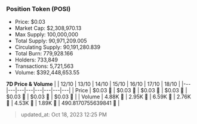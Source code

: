 
  ### Position Token (POSI)
  - Price: $0.03
  - Market Cap: $2,308,970.13
  - Max Supply: 100,000,000
  - Total Supply: 90,971,209.005
  - Circulating Supply: 90,191,280.839
  - Total Burn: 779,928.166
  - Holders: 733,849
  - Transactions: 5,721,563
  - Volume: $392,448,653.55

  **7D Price & Volume**
  | | 12&#x2F;10 | 13&#x2F;10 | 14&#x2F;10 | 15&#x2F;10 | 16&#x2F;10 | 17&#x2F;10 | 18&#x2F;10 |
  |---|---|---|---|---|---|---|---|
  | Price | $0.03 🚀 | $0.03 🔻 | $0.03 🚀 | $0.03 🚀 | $0.03 🔻 | $0.03 🚀 | $0.03 🚀 |
  | Volume | 4.88K 🚀 | 2.95K 🔻 | 6.59K 🚀 | 2.76K 🔻 | 4.53K 🚀 | 1.89K 🔻 | 490.8170755639841 🔻 |

  > updated_at: Oct 18, 2023 12:25 PM
